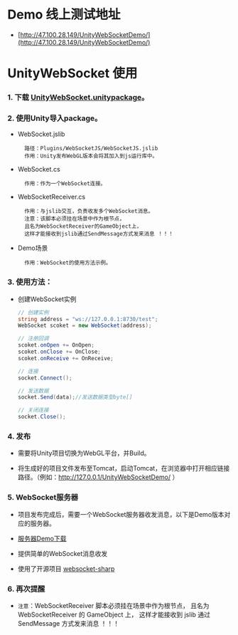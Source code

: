 
# Demo 线上测试地址
- [http://47.100.28.149/UnityWebSocketDemo/](http://47.100.28.149/UnityWebSocketDemo/)

# UnityWebSocket 使用

### 1. 下载 [UnityWebSocket.unitypackage](https://github.com/y85171642/UnityWebSocket/blob/master/Release/UnityWebSocket.unitypackage?raw=true)。

### 2. 使用Unity导入package。
- WebSocket.jslib

        路径：Plugins/WebSocketJS/WebSocketJS.jslib
        作用：Unity发布WebGL版本会将其加入到js运行库中。

- WebSocket.cs

        作用：作为一个WebSocket连接。

- WebSocketReceiver.cs

        作用：与jslib交互，负责收发多个WebSocket消息。
        注意：该脚本必须挂在场景中作为根节点，
        且名为WebSocketReceiver的GameObject上，
        这样才能接收到jslib通过SendMessage方式发来消息 ！！！

- Demo场景

        作用：WebSocket的使用方法示例。


### 3. 使用方法：

- 创建WebSocket实例

  ```csharp
  // 创建实例
  string address = "ws://127.0.0.1:8730/test";
  WebSocket scoket = new WebSocket(address);

  // 注册回调
  scoket.onOpen += OnOpen;
  scoket.onClose += OnClose;
  scoket.onReceive += OnReceive;

  // 连接
  socket.Connect();

  // 发送数据
  socket.Send(data);//发送数据类型byte[]

  // 关闭连接
  socket.Close();
  ```

### 4. 发布
- 需要将Unity项目切换为WebGL平台，并Build。

- 将生成好的项目文件发布至Tomcat，启动Tomcat，在浏览器中打开相应链接路径。（例如：http://127.0.0.1/UnityWebSocketDemo/ ）

### 5. WebSocket服务器
- 项目发布完成后，需要一个WebSocket服务器收发消息，以下是Demo版本对应的服务器。

- [服务器Demo下载](https://github.com/y85171642/UnityWebSocket/blob/master/Release/TestWebSocketServer.exe?raw=true)

- 提供简单的WebSocket消息收发

- 使用了开源项目 [websocket-sharp](https://github.com/sta/websocket-sharp)

### 6. 再次提醒
- ` 注意 `：WebSocketReceiver 脚本必须挂在场景中作为根节点，
且名为 WebSocketReceiver 的 GameObject 上，
这样才能接收到 jslib 通过 SendMessage 方式发来消息 ！！！
